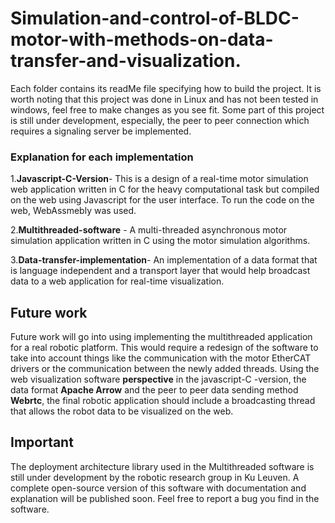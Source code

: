 # Simulation-and-control-of-BLDC-motor-with-methods-on-data-transfer-and-visualization.

Each folder contains its readMe file specifying how to build the project. It is worth noting that this project was done in Linux and has not been tested in windows, feel free to make changes as you see fit. Some part of this project is still under development, especially, the peer to peer connection which requires a signaling server be implemented. 
### **Explanation for each implementation**
1.**Javascript-C-Version**- This is a design of a real-time motor simulation web application written in C for the heavy computational task but compiled on the web using Javascript for the user interface. To run the code on the web,  WebAssmebly was used.

2.**Multithreaded-software** - A multi-threaded asynchronous motor simulation application written in C using the motor simulation algorithms. 

3.**Data-transfer-implementation**- An implementation of a data format that is language independent and a transport layer that would help broadcast data to a web application for real-time visualization.




## Future work 
Future work will go into using implementing the multithreaded application for a real robotic platform. This would require a redesign of the software to take into account things like the communication with the motor EtherCAT drivers or the communication between the newly added threads. Using the web visualization software **perspective** in the javascript-C -version, the data format **Apache Arrow** and the peer to peer data sending method **Webrtc**, the final robotic application should include a broadcasting thread that allows the robot data to be visualized on the web.

## Important
The deployment architecture library used in the Multithreaded software is still under development by the robotic research group in Ku Leuven. A complete open-source version of this software with documentation and explanation will be published soon. 
Feel free to report a bug you find in the software. 
